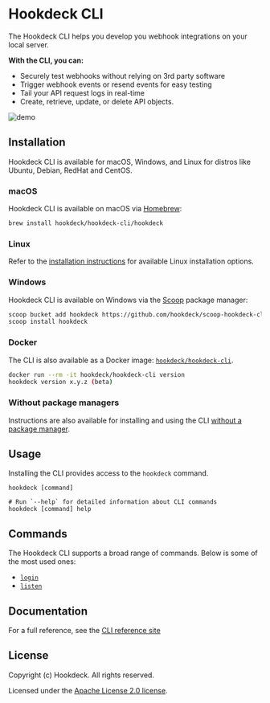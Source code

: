 # Hookdeck CLI

The Hookdeck CLI helps you develop you webhook integrations on your local server.

**With the CLI, you can:**

- Securely test webhooks without relying on 3rd party software
- Trigger webhook events or resend events for easy testing
- Tail your API request logs in real-time
- Create, retrieve, update, or delete API objects.

![demo](docs/demo.gif)

## Installation

Hookdeck CLI is available for macOS, Windows, and Linux for distros like Ubuntu, Debian, RedHat and CentOS.

### macOS

Hookdeck CLI is available on macOS via [Homebrew](https://brew.sh/):

```sh
brew install hookdeck/hookdeck-cli/hookdeck
```

### Linux

Refer to the [installation instructions](https://hookdeck.com/docs/hookdeck-cli#install) for available Linux installation options.

### Windows

Hookdeck CLI is available on Windows via the [Scoop](https://scoop.sh/) package manager:

```sh
scoop bucket add hookdeck https://github.com/hookdeck/scoop-hookdeck-cli.git
scoop install hookdeck
```

### Docker

The CLI is also available as a Docker image: [`hookdeck/hookdeck-cli`](https://hub.docker.com/r/hookdeck/hookdeck-cli).

```sh
docker run --rm -it hookdeck/hookdeck-cli version
hookdeck version x.y.z (beta)
```

### Without package managers

Instructions are also available for installing and using the CLI [without a package manager](https://github.com/hookdeck/hookdeck-cli/wiki/Installing-and-updating#without-a-package-manager).

## Usage

Installing the CLI provides access to the `hookdeck` command.

```sh-session
hookdeck [command]

# Run `--help` for detailed information about CLI commands
hookdeck [command] help
```

## Commands

The Hookdeck CLI supports a broad range of commands. Below is some of the most used ones:
- [`login`](https://hookdeck.com/docs/cli/login)
- [`listen`](https://hookdeck.com/docs/cli/listen)

## Documentation

For a full reference, see the [CLI reference site](https://hookdeck.com/docs/cli)

## License
Copyright (c) Hookdeck. All rights reserved.

Licensed under the [Apache License 2.0 license](blob/master/LICENSE).

